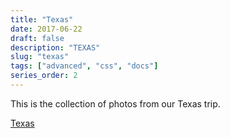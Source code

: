 ```yaml
---
title: "Texas"
date: 2017-06-22
draft: false
description: "TEXAS"
slug: "texas"
tags: ["advanced", "css", "docs"]
series_order: 2
---
```


This is the collection of photos from our Texas trip.

[Texas](https://goo.gl/photos/4vuPy3GBsLepXyxA7)
